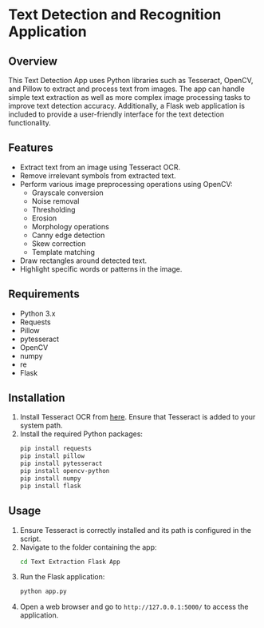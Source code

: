 # Text Detection and Recognition Application

## Overview
This Text Detection App uses Python libraries such as Tesseract, OpenCV, and Pillow to extract and process text from images. The app can handle simple text extraction as well as more complex image processing tasks to improve text detection accuracy. Additionally, a Flask web application is included to provide a user-friendly interface for the text detection functionality.              

## Features     
- Extract text from an image using Tesseract OCR.
- Remove irrelevant symbols from extracted text. 
- Perform various image preprocessing operations using OpenCV:
  - Grayscale conversion
  - Noise removal
  - Thresholding
  - Erosion  
  - Morphology operations
  - Canny edge detection
  - Skew correction  
  - Template matching
- Draw rectangles around detected text.
- Highlight specific words or patterns in the image.

## Requirements
- Python 3.x
- Requests
- Pillow
- pytesseract
- OpenCV
- numpy
- re
- Flask

## Installation
1. Install Tesseract OCR from [here](https://github.com/tesseract-ocr/tesseract). Ensure that Tesseract is added to your system path.
2. Install the required Python packages:
    ```bash
    pip install requests
    pip install pillow
    pip install pytesseract
    pip install opencv-python
    pip install numpy
    pip install flask
    ```

## Usage
1. Ensure Tesseract is correctly installed and its path is configured in the script.
2. Navigate to the folder containing the app:
    ```bash
    cd Text Extraction Flask App
    ```
3. Run the Flask application:
    ```bash
    python app.py
    ```
4. Open a web browser and go to `http://127.0.0.1:5000/` to access the application.
